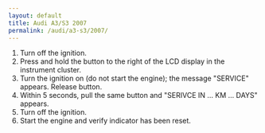 ```yaml
---
layout: default
title: Audi A3/S3 2007
permalink: /audi/a3-s3/2007/
---
```

1. Turn off the ignition.
2. Press and hold the button to the right of the LCD display in the instrument cluster.
3. Turn the ignition on (do not start the engine); the message "SERVICE" appears. Release button.
4. Within 5 seconds, pull the same button and "SERIVCE IN … KM … DAYS" appears.
5. Turn off the ignition.
6. Start the engine and verify indicator has been reset.
